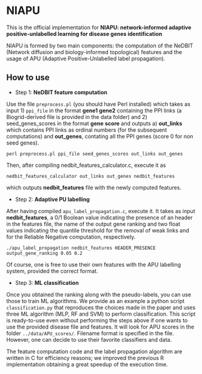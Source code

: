 # NIAPU
This is the official implementation for **NIAPU: network-informed adaptive positive-unlabelled learning for disease genes identification**

NIAPU is formed by two main components: the computation of the NeDBIT (Network diffusion and biology-informed topological) features and the usage of APU (Adaptive Positive-Unlabelled label propagation).

## How to use

* Step 1: **NeDBIT feature computation**

Use the file ```preprocess.pl``` (you should have Perl installed) which takes as input 1) ```ppi_file``` in the format **gene1** **gene2** containing the PPI links (a Biogrid-derived file is provided in the data folder) and 2) seed_genes_scores in the format **gene** **score** and outputs a) **out_links** which contains PPI links as ordinal numbers (for the subsequent computations) and **out_genes**, contating all the PPI genes (score 0 for non seed genes).

```
perl preprocess.pl ppi_file seed_genes_scores out_links out_genes
```

Then, after compiling nedbit_features_calculator.c, execute it as

```
nedbit_features_calculator out_links out_genes nedbit_features
```

which outputs **nedbit_features** file with the newly computed features.

* Step 2: **Adaptive PU labelling**

After having compiled ```apu_label_propagation.c```, execute it. It takes as input **nedbit_features**, a 0/1 Boolean value indicating the presence of an header in the features file, the name of the output gene ranking and two float values indicating the quantile threshold for the removal of weak links and for the Reliable Negative computation, respectively.

```
./apu_label_propagation nedbit_features HEADER_PRESENCE output_gene_ranking 0.05 0.2 
```

Of course, one is free to use their own features with the APU labelling system, provided the correct format.

* Step 3: **ML classification**

Once you obtained the ranking along with the pseudo-labels, you can use those to train ML algorithms. We provide as an example a python script ```classification.py``` that reproduces the choices made in the paper and uses three ML algorithm (MLP, RF and SVM) to perform classification. This script is ready-to-use even without performing the steps above if one wants to use the provided disease file and features. It will look for APU scores in the folder ```../data/APU_scores/```. Filename format is specified in the file. However, one can decide to use their favorite classifiers and data. 

The feature computation code and the label propagation algorithm are written in C for efficiency reasons; we improved the previous R implementation obtaining a great speedup of the execution time.
